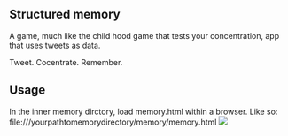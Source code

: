 <h2>Structured memory</h2>

A game, much like the child hood game that tests your concentration, app that uses tweets as data.

Tweet. Cocentrate. Remember.

<h2>Usage</h2>
In the inner memory dirctory, load memory.html within a browser. Like so: file:///yourpathtomemorydirectory/memory/memory.html

<img src="https://github.com/kenyavs/structured_memory/blob/master/images/memory.png" />
